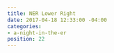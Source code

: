 ```yaml
---
title: NER Lower Right
date: 2017-04-18 12:33:00 -04:00
categories:
- a-night-in-the-er
position: 22
---
```



